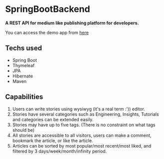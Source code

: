 # SpringBootBackend

**A REST API for medium like publishing platform for developers.**

You can access the demo app from [here](https://innova-staj.web.app/)

## Techs used
- Spring Boot
- Thymeleaf
- JPA
- Hibernate
- Maven

## Capabilities
1. Users can write stories using wysiwyg (it's a real term :')) editor.
2. Stories have several categories such as Engineering, Insights, Tutorials and categories can be extended easily.
3. Stories may have up to five tags. (There is no constraint on what tags should be)
4. All stories are accessible to all visitors, users can make a comment, bookmark the article, or like the article. 
5. Articles can be sorted by most popular/most recent/most liked, and filtered by 3 days/week/month/infinity period.
